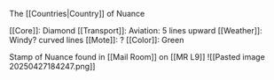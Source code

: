 The [[Countries|Country]] of Nuance

[[Core]]: Diamond
[[Transport]]: Aviation: 5 lines upward
[[Weather]]: Windy? curved lines
[[Mote]]: ?
[[Color]]: Green

Stamp of Nuance found in [[Mail Room]] on [[MR L9]]
![[Pasted image 20250427184247.png]]
